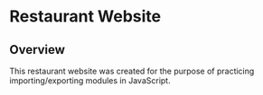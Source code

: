 # Restaurant Website

## Overview
 This restaurant website was created for the purpose of practicing importing/exporting modules in JavaScript. 